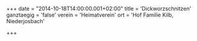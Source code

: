 +++
date = "2014-10-18T14:00:00.001+02:00"
title = 'Dickworzschnitzen'
ganztaegig = 'false'
verein = 'Heimatverein'
ort = 'Hof Familie Kilb, Niederjosbach'

+++

      